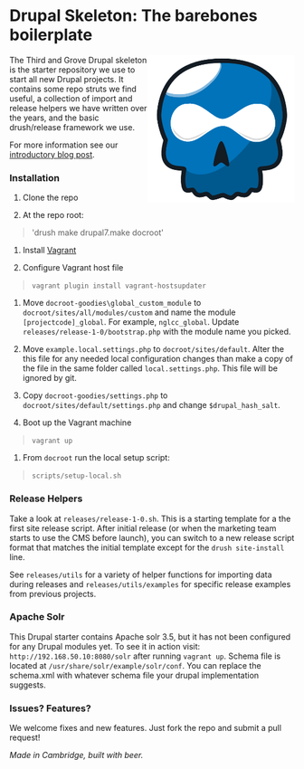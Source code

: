 # Drupal Skeleton: The barebones boilerplate

<img align="right" height="260" src="drupal-skeleton-logo-no-wordmark.png">

The Third and Grove Drupal skeleton is the starter repository we use to start all new Drupal projects. It contains some repo struts we find useful, a collection of import and release helpers we have written over the years, and the basic drush/release framework we use.

For more information see our [introductory blog post](http://www.thirdandgrove.com/drupal-7-starter-skeleton).

### Installation

1. Clone the repo

1. At the repo root:
> 'drush make drupal7.make docroot'

1. Install [Vagrant](https://www.vagrantup.com/downloads.html)

1. Configure Vagrant host file
> `vagrant plugin install vagrant-hostsupdater`

1. Move `docroot-goodies\global_custom_module` to `docroot/sites/all/modules/custom` and name the module `[projectcode]_global`. For example, `nglcc_global`. Update `releases/release-1-0/bootstrap.php` with the module name you picked.

1. Move `example.local.settings.php` to `docroot/sites/default`. Alter the this file for any needed local configuration changes than make a copy of the file in the same folder called `local.settings.php`. This file will be ignored by git.

1. Copy `docroot-goodies/settings.php` to `docroot/sites/default/settings.php` and change `$drupal_hash_salt`.

1. Boot up the Vagrant machine
> `vagrant up`

1. From `docroot` run the local setup script:
> `scripts/setup-local.sh`

### Release Helpers

Take a look at `releases/release-1-0.sh`. This is a starting template for a the first site release script. After initial release (or when the marketing team starts to use the CMS before launch), you can switch to a new release script format that matches the initial template except for the `drush site-install` line.

See `releases/utils` for a variety of helper functions for importing data during releases and `releases/utils/examples` for specific release examples from previous projects.

### Apache Solr
This Drupal starter contains Apache solr 3.5, but it has not been configured for any Drupal modules yet. To see it in action visit: `http://192.168.50.10:8080/solr` after running `vagrant up`. Schema file is located at `/usr/share/solr/example/solr/conf`. You can replace the schema.xml with whatever schema file your drupal implementation suggests.


### Issues? Features?
We welcome fixes and new features. Just fork the repo and submit a pull request!

_Made in Cambridge, built with beer._
